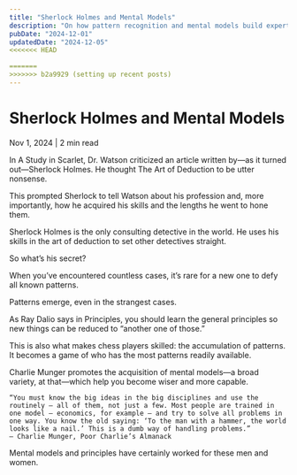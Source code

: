 ```yaml
---
title: "Sherlock Holmes and Mental Models"
description: "On how pattern recognition and mental models build expertise."
pubDate: "2024-12-01"
updatedDate: "2024-12-05"
<<<<<<< HEAD

=======
>>>>>>> b2a9929 (setting up recent posts)
---
```



# Sherlock Holmes and Mental Models


Nov 1, 2024 | 2 min read


In A Study in Scarlet, Dr. Watson criticized an article written by—as it turned out—Sherlock Holmes. He thought The Art of Deduction to be utter nonsense.

This prompted Sherlock to tell Watson about his profession and, more importantly, how he acquired his skills and the lengths he went to hone them.

Sherlock Holmes is the only consulting detective in the world. He uses his skills in the art of deduction to set other detectives straight.

So what’s his secret?

When you’ve encountered countless cases, it’s rare for a new one to defy all known patterns.

Patterns emerge, even in the strangest cases.

As Ray Dalio says in Principles, you should learn the general principles so new things can be reduced to “another one of those.”

This is also what makes chess players skilled: the accumulation of patterns. It becomes a game of who has the most patterns readily available.

Charlie Munger promotes the acquisition of mental models—a broad variety, at that—which help you become wiser and more capable.

    “You must know the big ideas in the big disciplines and use the routinely — all of them, not just a few. Most people are trained in one model — economics, for example — and try to solve all problems in one way. You know the old saying: ‘To the man with a hammer, the world looks like a nail.’ This is a dumb way of handling problems.”
    — Charlie Munger, Poor Charlie’s Almanack

Mental models and principles have certainly worked for these men and women.

